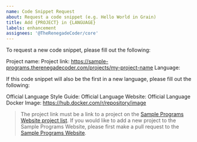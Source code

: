 ```yaml
---
name: Code Snippet Request
about: Request a code snippet (e.g. Hello World in Grain)
title: Add {PROJECT} in {LANGUAGE}
labels: enhancement
assignees: '@TheRenegadeCoder/core'
---
```


To request a new code snippet, please fill out the following:

Project name: 
Project link: https://sample-programs.therenegadecoder.com/projects/my-project-name
Language: 

If this code snippet will also be the first in a new language, please fill out the following:

Official Language Style Guide: 
Official Language Website: 
Official Language Docker Image: https://hub.docker.com/r/repository/image 

> The project link must be a link to a project on the [Sample Programs Website project list][sample-programs-project-list].
> If you would like to add a new project to the Sample Programs Website,
> please first make a pull request to the [Sample Programs Website][sample-programs-website].

[sample-programs-website]: https://github.com/TheRenegadeCoder/sample-programs-website
[sample-programs-project-list]: https://sample-programs.therenegadecoder.com/projects/
